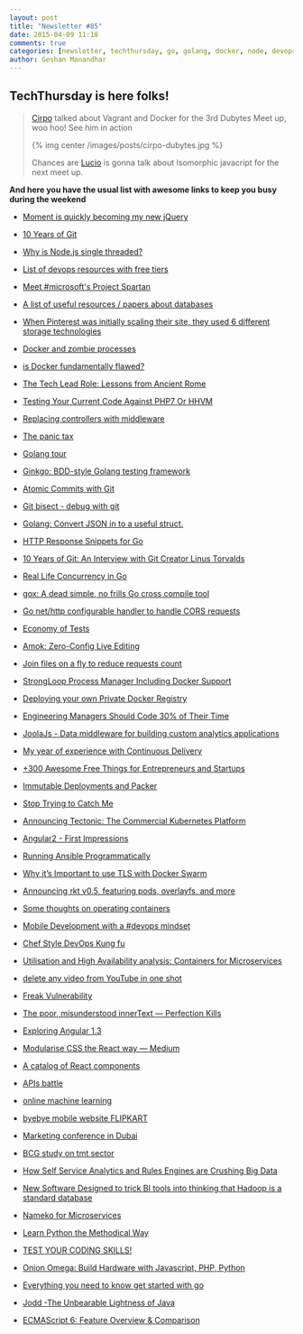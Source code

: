 ```yaml
---
layout: post
title: "Newsletter #85"
date: 2015-04-09 11:18
comments: true
categories: [newsletter, techthursday, go, golang, docker, node, devops, java, javascript]
author: Geshan Manandhar
---
```


## TechThursday is here folks!

>
> [Cirpo](<http://tech.namshi.com/team/#Alessandro Cinelli (cirpo)>) talked about Vagrant and Docker for the 3rd Dubytes Meet up, woo hoo!
> See him in action
>
> {% img center /images/posts/cirpo-dubytes.jpg %}
>
> Chances are [Lucio](/team/#Luciano%20Colosio) is gonna talk about Isomorphic javacript for the next meet up.

 **And here you have the usual list with awesome links to keep you busy during the weekend**

* [Moment is quickly becoming my new jQuery](http://buff.ly/1O201eN)

* [10 Years of Git](http://buff.ly/1ImW6ca)

* [Why is Node.js single threaded?](http://buff.ly/1DXdPUY)

* [List of devops resources with free tiers](http://buff.ly/1CJowsm)

* [Meet #microsoft's Project Spartan](http://buff.ly/1avtBez)

<!-- more -->

* [A list of useful resources / papers about databases](http://buff.ly/1NGwoxM)

* [When Pinterest was initially scaling their site, they used 6 different storage technologies](http://buff.ly/1xIlfdM)

* [Docker and zombie processes](https://blog.phusion.nl/2015/01/20/docker-and-the-pid-1-zombie-reaping-problem/)

* [is Docker fundamentally flawed?](http://www.ibuildthecloud.com/blog/2014/12/03/is-docker-fundamentally-flawed/)

* [The Tech Lead Role: Lessons from Ancient Rome](http://www.daedtech.com/the-tech-lead-role-lessons-from-ancient-rome)

* [Testing Your Current Code Against PHP7 Or HHVM](https://medium.com/@ckdarby/testing-your-current-code-against-php7-or-hhvm-2f0ab059af78)

* [Replacing controllers with middleware](http://dracony.org/replacing-controllers-with-middleware/)

* [The panic tax](http://sethgodin.typepad.com/seths_blog/2015/03/the-panic-tax.html)

* [Golang tour](https://tour.golang.org)

* [Ginkgo: BDD-style Golang testing framework](http://onsi.github.io/ginkgo/)

* [Atomic Commits with Git](http://seesparkbox.com/foundry/atomic_commits_with_git)

* [Git bisect - debug with git](https://ochronus.com/git-bisect-debug-with-git/)

* [Golang: Convert JSON in to a useful struct.](https://mervine.net/json2struct)

* [HTTP Response Snippets for Go](http://www.alexedwards.net/blog/golang-response-snippets)

* [10 Years of Git: An Interview with Git Creator Linus Torvalds](http://www.linux.com/news/featured-blogs/185-jennifer-cloer/821541-10-years-of-git-an-interview-with-git-creator-linus-torvalds)

* [Real Life Concurrency in Go](http://matt.aimonetti.net/posts/2012/11/27/real-life-concurrency-in-go/)

* [gox: A dead simple, no frills Go cross compile tool](https://github.com/mitchellh/gox)

* [Go net/http configurable handler to handle CORS requests](https://github.com/rs/cors)

* [Economy of Tests](http://verraes.net/2015/01/economy-of-tests/)

* [Amok: Zero-Config Live Editing](https://github.com/caspervonb/amok)

* [Join files on a fly to reduce requests count](https://github.com/coderaiser/join-io)

* [StrongLoop Process Manager Including Docker Support](https://strongloop.com/strongblog/node-js-process-manager-production-docker)

* [Deploying your own Private Docker Registry](http://bit.ly/1Jr5cSS)

* [Engineering Managers Should Code 30% of Their Time](http://ubm.io/1H6MW22)

* [JoolaJs - Data middleware for building custom analytics applications](http://bit.ly/1Cs5RxL)

* [My year of experience with Continuous Delivery](http://bit.ly/1Nd8Fub)

* [+300 Awesome Free Things for Entrepreneurs and Startups](http://bit.ly/1Dn2zRg)

* [Immutable Deployments and Packer](http://ponyfoo.com/articles/immutable-deployments-packer)

* [Stop Trying to Catch Me](http://jlongster.com/Stop-Trying-to-Catch-Me)

* [Announcing Tectonic: The Commercial Kubernetes Platform](https://coreos.com/blog/announcing-tectonic/)

* [Angular2 - First Impressions](http://blog.mgechev.com/2015/04/06/angular2-first-impressions/)

* [Running Ansible Programmatically](https://serversforhackers.com/running-ansible-programmatically)

* [Why it’s Important to use TLS with Docker Swarm](http://matthewkwilliams.com/index.php/2015/04/06/why-its-important-to-use-tls-with-docker-swarm/)

* [Announcing rkt v0.5, featuring pods, overlayfs, and more](https://coreos.com/blog/announcing-rkt-0.5/)

* [Some thoughts on operating containers](https://www.devco.net/archives/2015/03/30/some-thoughts-on-operating-containers.php)

* [Mobile Development with a #devops mindset](http://www.slideshare.net/jedi4ever/mobile-development-with-a-devops-mindset)

* [Chef Style DevOps Kung fu](https://github.com/chef/devops-kungfu)

* [Utilisation and High Availability analysis: Containers for Microservices](http://byterot.blogspot.co.uk/2015/04/microservices-containerisation-in-light-of-cloud-utilisation-and-high-availability.html)

* [delete any video from YouTube in one shot](http://thehackernews.com/2015/04/hack-delete-youtube-video.html)

* [Freak Vulnerability](http://thehackernews.com/2015/04/freak-attack-how-to-protect-yourself.html)

* [The poor, misunderstood innerText — Perfection Kills](http://perfectionkills.com/the-poor-misunderstood-innerText/)

* [Exploring Angular 1.3](http://blog.thoughtram.io/exploring-angular-1.3/)

* [Modularise CSS the React way — Medium](https://medium.com/@jviereck/modularise-css-the-react-way-1e817b317b04)

* [A catalog of React components](http://react.parts/web)

* [APIs battle](http://techcrunch.com/2015/03/18/battle-for-the-building-blocks/#.qeci72:L3hn)

* [online machine learning](http://blog.fractalanalytics.com/institutionalizing-analytics/online-machine-learning-2/)

* [byebye mobile website FLIPKART](https://econsultancy.com/blog/66264-responsive-what-flipkart-kills-its-mobile-website/)

* [Marketing conference in Dubai](http://www.silverpop.com/dmu2015/dubai-motivate.html)

* [BCG study on tmt sector](https://www.bcgperspectives.com/content/articles/telecommunications_connected_world_growth_global_mobile_internet_economy)

* [How Self Service Analytics and Rules Engines are Crushing Big Data](https://datafloq.com/read/self-service-analytics-rules-engines-cloud-data/1016)

* [New Software Designed to trick BI tools into thinking that Hadoop is a standard database](http://www.datanami.com/2015/04/07/atscale-claims-to-mask-hadoop-complexity-for-olap-style-bi/?utm_source=feedly&utm_medium=rss&utm_campaign=atscale-claims-to-mask-hadoop-complexity-for-olap-style-bi)

* [Nameko for Microservices](http://lucumr.pocoo.org/2015/4/8/microservices-with-nameko/)

* [Learn Python the Methodical Way](https://realpython.com/blog/python/learn-python-the-methodical-way/)

* [TEST YOUR CODING SKILLS!](https://codefights.com/)

* [Onion Omega: Build Hardware with Javascript, PHP, Python](https://www.kickstarter.com/projects/onion/onion-omega-invention-platform-for-the-internet-of)

* [Everything you need to know get started with go](http://www.golangbootcamp.com/)

* [Jodd -The Unbearable Lightness of Java](http://jodd.org/)

* [ECMAScript 6: Feature Overview & Comparison](http://es6-features.org/)